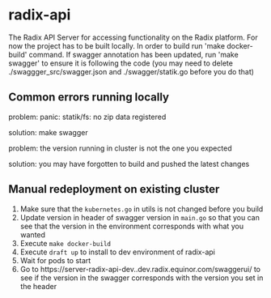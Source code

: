 # radix-api

The Radix API Server for accessing functionality on the Radix platform. For now the project has to be built locally. In order to build run 'make docker-build' command. If swagger annotation has been updated, run 'make swagger' to ensure it is following the code (you may need to delete ./swaggger_src/swagger.json and ./swagger/statik.go before you do that) 

## Common errors running locally

problem: panic: statik/fs: no zip data registered

solution: make swagger

problem: the version running in cluster is not the one you  expected

solution: you may have forgotten to build and pushed the latest changes

## Manual redeployment on existing cluster

1. Make sure that the `kubernetes.go` in utils is not changed before you build
2. Update version in header of swagger version in `main.go` so that you can see that the version in the environment corresponds with what you wanted
3. Execute `make docker-build`
4. Execute `draft up` to install to dev environment of radix-api
5. Wait for pods to start
6. Go to https://server-radix-api-dev.<cluster name>.dev.radix.equinor.com/swaggerui/ to see if the version in the swagger corresponds with the version you set in the header